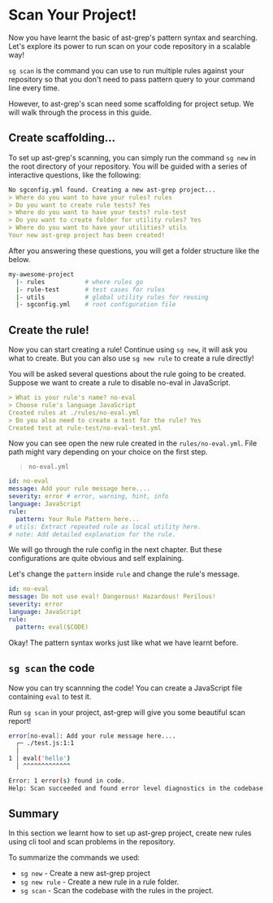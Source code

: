 # Scan Your Project!

Now you have learnt the basic of ast-grep's pattern syntax and searching.
Let's explore its power to run scan on your code repository in a scalable way!

`sg scan` is the command you can use to run multiple rules against your repository so that you don't need to pass pattern query to your command line every time.

However, to ast-grep's scan need some scaffolding for project setup. We will walk through the process in this guide.

## Create scaffolding...

To set up ast-grep's scanning, you can simply run the command `sg new` in the root directory of your repository. You will be guided with a series of interactive questions, like the following:

```markdown
No sgconfig.yml found. Creating a new ast-grep project...
> Where do you want to have your rules? rules
> Do you want to create rule tests? Yes
> Where do you want to have your tests? rule-test
> Do you want to create folder for utility rules? Yes
> Where do you want to have your utilities? utils
Your new ast-grep project has been created!
```

After you answering these questions, you will get a folder structure like the below.

```bash
my-awesome-project
  |- rules           # where rules go
  |- rule-test       # test cases for rules
  |- utils           # global utility rules for reusing
  |- sgconfig.yml    # root configuration file
```

## Create the rule!

Now you can start creating a rule! Continue using `sg new`, it will ask you what to create. But you can also use `sg new rule` to create a rule directly!

You will be asked several questions about the rule going to be created. Suppose we want to create a rule to disable no-eval in JavaScript.

```markdown
> What is your rule's name? no-eval
> Choose rule's language JavaScript
Created rules at ./rules/no-eval.yml
> Do you also need to create a test for the rule? Yes
Created test at rule-test/no-eval-test.yml
```

Now you can see open the new rule created in the `rules/no-eval.yml`. File path might vary depending on your choice on the first step.

> `no-eval.yml`

```yml
id: no-eval
message: Add your rule message here....
severity: error # error, warning, hint, info
language: JavaScript
rule:
  pattern: Your Rule Pattern here...
# utils: Extract repeated rule as local utility here.
# note: Add detailed explanation for the rule.
```

We will go through the rule config in the next chapter. But these configurations are quite obvious and self explaining.

Let's change the `pattern` inside `rule` and change the rule's message.

```yml
id: no-eval
message: Do not use eval! Dangerous! Hazardous! Perilous!
severity: error
language: JavaScript
rule:
  pattern: eval($CODE)
```

Okay! The pattern syntax works just like what we have learnt before.

## `sg scan` the code

Now you can try scannning the code! You can create a JavaScript file containing `eval` to test it.

Run `sg scan` in your project, ast-grep will give you some beautiful scan report!

```bash
error[no-eval]: Add your rule message here....
  ┌─ ./test.js:1:1
  │
1 │ eval('hello')
  │ ^^^^^^^^^^^^^

Error: 1 error(s) found in code.
Help: Scan succeeded and found error level diagnostics in the codebase.
```


## Summary

In this section we learnt how to set up ast-grep project, create new rules using cli tool and scan problems in the repository.

To summarize the commands we used:

* `sg new` - Create a new ast-grep project
* `sg new rule` - Create a new rule in a rule folder.
* `sg scan` - Scan the codebase with the rules in the project.
